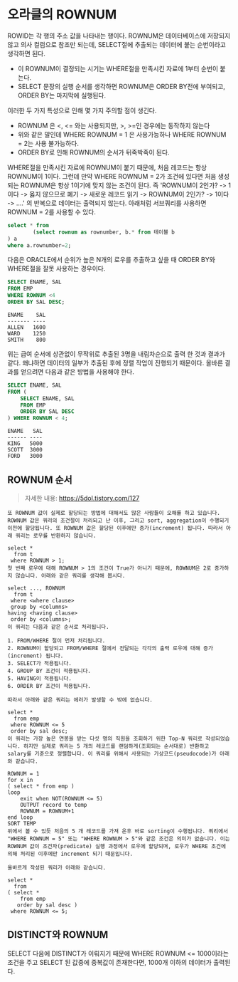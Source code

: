 # 오라클의 ROWNUM

ROWID는 각 행의 주소 값을 나타내는 행이다. ROWNUM은 데이터베이스에 저장되지 않고 의사 컬럼으로 참조만 되는데, SELECT절에 추출되는 데이터에 붙는 순번이라고 생각하면 된다. 
* 이 ROWNUM이 결정되는 시기는 WHERE절을 만족시킨 자료에 1부터 순번이 붙는다. 
* SELECT 문장의 실행 순서를 생각하면 ROWNUM은 ORDER BY전에 부여되고, ORDER BY는 마지막에 실행된다.

이러한 두 가지 특성으로 인해 몇 가지 주의할 점이 생긴다.
* ROWNUM 은 <, <= 와는 사용되지만, >, >=인 경우에는 동작하지 않는다
* 위와 같은 말인데 WHERE ROWNUM = 1 은 사용가능하나 WHERE ROWNUM = 2는 사용 불가능하다. 
* ORDER BY로 인해 ROWNUM의 순서가 뒤죽박죽이 된다. 

WHERE절을 만족시킨 자료에 ROWNUM이 붙기 때문에, 처음 레코드는 항상 ROWNUM이 1이다. 그런데 만약 WHERE ROWNUM = 2가 조건에 있다면 처음 생성되는 ROWNUM은 항상 1이기에 맞지 않는 조건이 된다. 즉 'ROWNUM이 2인가? -> 1이다 -> 옳지 않으므로 폐기 -> 새로운 레코드 읽기 -> ROWNUM이 2인가? -> 1이다 -> ....' 의 반복으로 데이터는 출력되지 않는다. 아래처럼 서브쿼리를 사용하면 ROWNUM = 2를 사용할 수 있다.

```sql
select * from
        (select rownum as rownumber, b.* from 테이블 b
) a
where a.rownumber=2;
```

다음은 ORACLE에서 순위가 높은 N개의 로우를 추출하고 싶을 때 ORDER BY와 WHERE절을 잘못 사용하는 경우이다.

```sql
SELECT ENAME, SAL
FROM EMP
WHERE ROWNUM <4
ORDER BY SAL DESC;
```
```
ENAME    SAL
------- ----
ALLEN   1600
WARD    1250
SMITH    800
```
위는 급여 순서에 상관없이 무작위로 추출된 3명을 내림차순으로 출력 한 것과 결과가 같다. 왜냐하면 데이터의 일부가 추출된 후에 정렬 작업이 진행되기 때문이다. 올바른 결과를 얻으려면 다음과 같은 방법을 사용해야 한다. 
```sql
SELECT ENAME, SAL
FROM (
    SELECT ENAME, SAL
    FROM EMP
    ORDER BY SAL DESC
) WHERE ROWNUM < 4;
```
```
ENAME   SAL
------ ----
KING   5000
SCOTT  3000
FORD   3000
```

## ROWNUM 순서
> 자세한 내용: https://5dol.tistory.com/127
```
또 ROWNUM 값이 실제로 할당되는 방법에 대해서도 많은 사람들이 오해를 하고 있습니다. ROWNUM 값은 쿼리의 조건절이 처리되고 난 이후, 그리고 sort, aggregation이 수행되기 이전에 할당됩니다. 또 ROWNUM 값은 할당된 이후에만 증가(increment) 됩니다. 따라서 아래 쿼리는 로우를 반환하지 않습니다.

select * 
  from t 
 where ROWNUM > 1;
첫 번째 로우에 대해 ROWNUM > 1의 조건이 True가 아니기 때문에, ROWNUM은 2로 증가하지 않습니다. 아래와 같은 쿼리를 생각해 봅시다.

select ..., ROWNUM
  from t
 where <where clause>
 group by <columns>
having <having clause>
 order by <columns>;
이 쿼리는 다음과 같은 순서로 처리됩니다.

1. FROM/WHERE 절이 먼저 처리됩니다.
2. ROWNUM이 할당되고 FROM/WHERE 절에서 전달되는 각각의 출력 로우에 대해 증가(increment) 됩니다.
3. SELECT가 적용됩니다.
4. GROUP BY 조건이 적용됩니다.
5. HAVING이 적용됩니다.
6. ORDER BY 조건이 적용됩니다.

따라서 아래와 같은 쿼리는 에러가 발생할 수 밖에 없습니다.

select * 
  from emp 
 where ROWNUM <= 5 
 order by sal desc;
이 쿼리는 가장 높은 연봉을 받는 다섯 명의 직원을 조회하기 위한 Top-N 쿼리로 작성되었습니다. 하지만 실제로 쿼리는 5 개의 레코드를 랜덤하게(조회되는 순서대로) 반환하고 salary를 기준으로 정렬합니다. 이 쿼리를 위해서 사용되는 가상코드(pseudocode)가 아래와 같습니다.

ROWNUM = 1
for x in 
( select * from emp )
loop
    exit when NOT(ROWNUM <= 5)
    OUTPUT record to temp
    ROWNUM = ROWNUM+1
end loop
SORT TEMP
위에서 볼 수 있듯 처음의 5 개 레코드를 가져 온후 바로 sorting이 수행됩니다. 쿼리에서 "WHERE ROWNUM = 5" 또는 "WHERE ROWNUM > 5"와 같은 조건은 의미가 없습니다. 이는 ROWNUM 값이 조건자(predicate) 실행 과정에서 로우에 할당되며, 로우가 WHERE 조건에 의해 처리된 이후에만 increment 되기 때문입니다.

올바르게 작성된 쿼리가 아래와 같습니다.

select *
  from  
( select * 
    from emp 
   order by sal desc ) 
 where ROWNUM <= 5;
```

## DISTINCT와 ROWNUM
SELECT 다음에 DISTINCT가 이뤄지기 때문에 WHERE ROWNUM <= 1000이라는 조건을 주고 SELECT 된 값중에 중복값이 존재한다면, 1000개 이하의 데이터가 출력된다. 